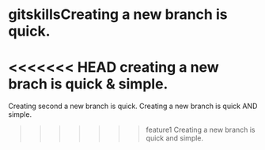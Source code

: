 # gitskillsCreating a new branch is quick.
<<<<<<< HEAD
creating a new brach is quick & simple.
=======
Creating second a new branch is quick.
Creating a new branch is quick AND simple.
>>>>>>> feature1
Creating a new branch is quick and simple.
